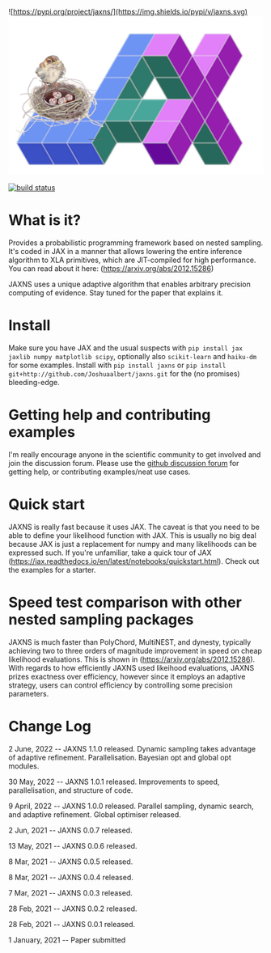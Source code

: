 ![https://pypi.org/project/jaxns/](https://img.shields.io/pypi/v/jaxns.svg)
![JAXNS](https://github.com/Joshuaalbert/jaxns/raw/master/jaxns_logo.png)

[![build status](https://travis-ci.com/Joshuaalbert/jaxns.svg?branch=master)](https://travis-ci.com/github/Joshuaalbert/jaxns)

# What is it?
Provides a probabilistic programming framework based on nested sampling. It's coded in JAX in a manner that allows lowering the entire inference algorithm to XLA primitives, which are JIT-compiled for high performance. You can read about it here: (https://arxiv.org/abs/2012.15286)

JAXNS uses a unique adaptive algorithm that enables arbitrary precision computing of evidence. Stay tuned for the paper that explains it.

# Install
Make sure you have JAX and the usual suspects with `pip install jax jaxlib numpy matplotlib scipy`, optionally also `scikit-learn` and `haiku-dm` for some examples. 
Install with `pip install jaxns` or `pip install git+http://github.com/Joshuaalbert/jaxns.git` for the (no promises) bleeding-edge.

# Getting help and contributing examples

I'm really encourage anyone in the scientific community to get involved and join the discussion forum.
Please use the [github discussion forum](https://github.com/Joshuaalbert/jaxns/discussions) for getting help, or contributing examples/neat use cases.

# Quick start

JAXNS is really fast because it uses JAX. 
The caveat is that you need to be able to define your likelihood function with JAX. This is usually no big deal because JAX is just a replacement for numpy and many likelihoods can be expressed such. 
If you're unfamiliar, take a quick tour of JAX (https://jax.readthedocs.io/en/latest/notebooks/quickstart.html).
Check out the examples for a starter.

# Speed test comparison with other nested sampling packages

JAXNS is much faster than PolyChord, MultiNEST, and dynesty, typically achieving two to three orders of magnitude improvement in speed on cheap likelihood evaluations.
This is shown in (https://arxiv.org/abs/2012.15286). With regards to how efficiently JAXNS used likeihood evaluations, JAXNS prizes exactness over efficiency, however since it employs an adaptive strategy, users can control efficiency by controlling some precision parameters.

# Change Log

2 June, 2022 -- JAXNS 1.1.0 released. Dynamic sampling takes advantage of adaptive refinement. Parallelisation. Bayesian opt and global opt modules.

30 May, 2022 -- JAXNS 1.0.1 released. Improvements to speed, parallelisation, and structure of code.

9 April, 2022 -- JAXNS 1.0.0 released. Parallel sampling, dynamic search, and adaptive refinement. Global optimiser released.

2 Jun, 2021 -- JAXNS 0.0.7 released.

13 May, 2021 -- JAXNS 0.0.6 released.

8 Mar, 2021 -- JAXNS 0.0.5 released.

8 Mar, 2021 -- JAXNS 0.0.4 released.

7 Mar, 2021 -- JAXNS 0.0.3 released. 

28 Feb, 2021 -- JAXNS 0.0.2 released. 

28 Feb, 2021 -- JAXNS 0.0.1 released. 

1 January, 2021 -- Paper submitted

